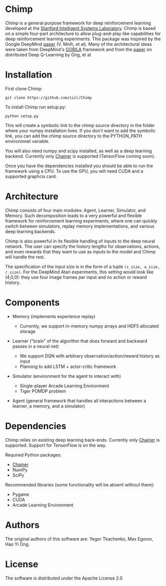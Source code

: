 # Chimp

Chimp is a general purpose framework for deep reinforcement learning developed at the [Stanford Intelligent Systems Laboratory](http://sisl.stanford.edu/).
Chimp is based on a simple four-part architecture to allow plug-and-play like capabilities for deep reinforcement
learning experiments. 
This package was inspired by the Google DeepMind [paper](http://www.nature.com/nature/journal/v518/n7540/full/nature14236.html) (V. Mnih, et al). 
Many of the architectural ideas were taken from DeepMind's
[GORILA](http://www.humphreysheil.com/blog/gorila-google-reinforcement-learning-architecture) framework and from the
[paper](http://arxiv.org/pdf/1508.04186.pdf) on distributed Deep Q-Learning by Ong, et al. 

# Installation

First clone Chimp:
```
git clone https://github.com/sisl/Chimp
```

To install Chimp run setup.py:
```
python setup.py
```

This will create a symbolic link to the chimp source directory in the folder where your numpy installation lives. If you don't want to add the symbolic link, you can add the chimp source directory to the PYTHON_PATH environmnet variable. 

You will also need numpy and scipy installed, as well as a deep learning backend. Currently only [Chainer](https://github.com/pfnet/chainer) is supported (TensorFlow coming soon). 

Once you have the dependencies installed you should be able to run the framework using a CPU. To use the GPU, you will need CUDA and a supported graphcis card. 

# Architecture 

Chimp consists of four main modules: Agent, Learner, Simulator, and Memory. Such decomposition leads to a very powerful and flexible framework for reinforcement learning experiments, where one can quickly switch between simulators, replay memory implementations, and various deep learning backends.

Chimp is also powerful in its flexible handling of inputs to the deep neural network. 
The user can specify the history lengths for observations, actions, and even rewards that they want to use as inputs to the model and Chimp will handle the rest. 

The specification of the input size is in the form of a tuple ```(s_size, a_size, r_size)```. For the DeepMind Atari experiments, this setting would look like (4,0,0): they use four image frames per input and no action or reward history. 

# Components

* Memory (implements experience replay)
	* Currently, we support in-memory numpy arrays and HDF5 allocated storage

* Learner ("brain" of the algorithm that does forward and backward passes in a neural net)
	* We support DQN with arbitrary observation/action/reward history as input
	* Planning to add LSTM + actor-critic framework

* Simulator (environment for the agent to interact with)
	* Single-player Arcade Learning Environment
	* Tiger POMDP problem

* Agent (general framework that handles all interactions between a learner, a memory, and a simulator)

# Dependencies

Chimp relies on existing deep learning back-ends. Currently only [Chainer](http://chainer.org/) is supported. Support
for TensorFlow is on the way.

Required Python packages:
* [Chainer](https://github.com/pfnet/chainer)
* NumPy
* SciPy

Recommended libraries (some functionality will be absent without them):
* Pygame
* CUDA
* Arcade Learning Environment

# Authors

The original authors of this software are: Yegor Tkachenko, Max Egorov, Hao Yi Ong.

# License

The software is distributed under the Apache License 2.0
